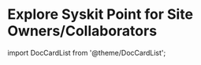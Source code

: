 ﻿---
description: This section provides all information needed on completing tasks and using Syskit Point as a site owner.
---

# Explore Syskit Point for Site Owners/Collaborators

import DocCardList from '@theme/DocCardList';

<DocCardList />